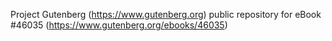 Project Gutenberg (https://www.gutenberg.org) public repository for eBook #46035 (https://www.gutenberg.org/ebooks/46035)
